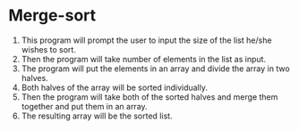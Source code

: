 # Merge-sort
1. This program will prompt the user to input the size of the list he/she wishes to sort.
2. Then the program will take number of elements in the list as input.
3. The program will put the elements in an array and divide the array in two halves.
4. Both halves of the array will be sorted individually. 
5. Then the program will take both of the sorted halves and merge them together and put them in an array.
6. The resulting array will be the sorted list.
